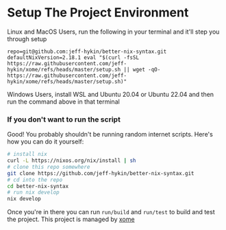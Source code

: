 # Setup The Project Environment

Linux and MacOS Users, run the following in your terminal and it'll step you through setup

```
repo=git@github.com:jeff-hykin/better-nix-syntax.git defaultNixVersion=2.18.1 eval "$(curl -fsSL https://raw.githubusercontent.com/jeff-hykin/xome/refs/heads/master/setup.sh || wget -qO- https://raw.githubusercontent.com/jeff-hykin/xome/refs/heads/master/setup.sh)"
```

Windows Users, install WSL and Ubuntu 20.04 or Ubuntu 22.04 and then run the command above in that terminal

### If you don't want to run the script

Good! You probably shouldn't be running random internet scripts. Here's how you can do it yourself:

```sh
# install nix
curl -L https://nixos.org/nix/install | sh
# clone this repo somewhere
git clone https://github.com/jeff-hykin/better-nix-syntax.git
# cd into the repo
cd better-nix-syntax
# run nix develop
nix develop
```

Once you're in there you can run `run/build` and `run/test` to build and test the project. This project is managed by [xome](https://github.com/jeff-hykin/xome) 